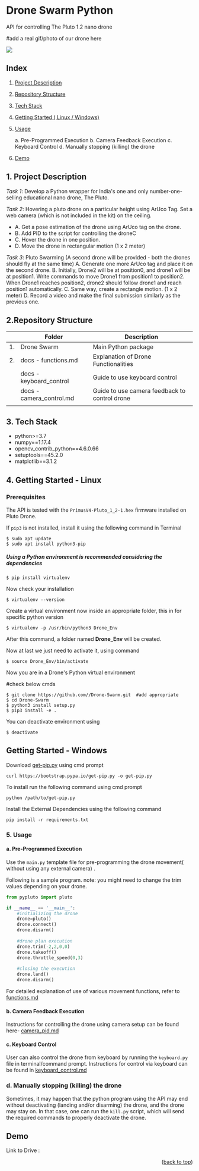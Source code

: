 
<div id="top"></div>

# Drone Swarm Python
API for controlling The Pluto 1.2 nano drone

#add a real  gif/photo of our drone here

[![](https://img.shields.io/badge/License-GPLv3-blue.svg)]()

<!-- TABLE OF CONTENTS (ADD ONCE SUBTOPICS START COMING TOGETHER)-->


## Index 
 
 

 1. <p><a href="#ProjD">Project Description</a></p>
 2. <p><a href="#RepoS">Repository Structure</a></p>
 3. <p><a href="#TechS">Tech Stack</a></p>
 4. <p><a href="#GetSL">Getting Started ( Linux / Windows) </a></p>
 5. <p><a href="#Usg">Usage</a></p>
	
	  a. Pre-Programmed Execution
	 b. Camera Feedback Execution
	 c. Keyboard Control
	 d. Manually stopping (killing) the drone

6. <p><a href="#ProjD">Demo</a></p>


 

<!-- PROJECT DESCRIPTION -->
<div id="ProjD"></div>

## 1. Project Description 

*Task 1*: 
Develop a Python wrapper for India's one and only number-one-selling educational nano drone, The Pluto.

*Task 2*: 
Hovering a pluto drone on a particular height using ArUco Tag. 
Set a web camera (which is not included in the kit) on the ceiling.
- A. Get a pose estimation of the drone using ArUco tag on the drone.
- B. Add PID to the script for controlling the droneC
- C. Hover the drone in one position.
- D. Move the drone in rectangular motion (1 x 2 meter)

*Task 3*: 
Pluto Swarming (A second drone will be provided - both the drones should fly
at the same time)
A. Generate one more ArUco tag and place it on the second drone.
B. Initially, Drone2 will be at position0, and drone1 will be at position1. Write
commands to move Drone1 from position1 to position2. When Drone1 reaches
position2, drone2 should follow drone1 and reach position1 automatically.
C. Same way, create a rectangle motion. (1 x 2 meter)
D. Record a video and make the final submission similarly as the previous one.


<div id="RepoS"></div>

## 2.Repository Structure 


|                |Folder                     |Description                     |
|----------------|-------------------------------|-----------------------------|
|1. | Drone Swarm        | Main Python package           |
|2. |docs - functions.md   | Explanation of Drone Functionalities|
|   |docs - keyboard_control  | Guide to use keyboard control|
|   |docs - camera_control.md | Guide to use camera feedback to control drone|
|| 

<div id="TechS"></div>

## 3. Tech Stack 

- python>=3.7
- numpy==1.17.4
- opencv_contrib_python==4.6.0.66
- setuptools==45.2.0
- matplotlib==3.1.2


<div id="GetSL"></div>

## 4. Getting Started - Linux

### Prerequisites

<!-- *Put setup instructions here.* -->

The API is tested with the ```PrimusV4-Pluto_1_2-1.hex``` firmware installed on Pluto Drone.

If ```pip3``` is not installed, install it using the following command in Terminal

```shell
$ sudo apt update
$ sudo apt install python3-pip
``` 

##### Using a Python environment is recommended considering the dependencies
```shell
$ pip install virtualenv
```
Now check your installation
```
$ virtualenv --version
```
Create a virtual environment now inside an appropriate folder,
this in for specific python version
```
$ virtualenv -p /usr/bin/python3 Drone_Env
```
After this command, a folder named  **Drone_Env**  will be created. 

Now at last we just need to activate it, using command
```
$ source Drone_Env/bin/activate
```
Now you are in a Drone's Python virtual environment

#check below cmds

```
$ git clone https://github.com//Drone-Swarm.git  #add appropriate
$ cd Drone-Swarm
$ python3 install setup.py
$ pip3 install -e .

```

You can deactivate environment using
```
$ deactivate 
```



<div id="GetSW"></div>

## Getting Started - **Windows**
Download [get-pip.py](https://bootstrap.pypa.io/get-pip.py) using cmd prompt
```
curl https://bootstrap.pypa.io/get-pip.py -o get-pip.py
```
To install run the following command using cmd prompt
```
python /path/to/get-pip.py
```
Install the External Dependencies using the following command 
```
pip install -r requirements.txt
```
<div id="Usg"></div>

### 5. Usage

#### a. Pre-Programmed Execution
<!-- *Explain API cmds here.... might need a more detailed version like (make another section for structure)* -->

Use the ```main.py``` template file for pre-programming the drone movement( without using any external camera) .<br> 

Following is a sample program.
note: you might need to change the trim values depending on your drone.
```python
from pypluto import pluto

if __name__ == '__main__':
	#initializing the drone
	drone=pluto()
	drone.connect()
	drone.disarm()
	
	#drone plan execution
	drone.trim(-2,2,0,0)
	drone.takeoff()
	drone.throttle_speed(0,3)
	
	#closing the execution
	drone.land()
	drone.disarm()

```

For detailed explanation of use of various movement functions, refer to [functions.md](https://github.com//Drone-Swarm/blob/main/docs/functions.md) <br>

#### b. Camera Feedback Execution

Instructions for controlling the drone using camera setup can be found here-
[camera_pid.md](https://github.com//Drone-Swarm/blob/main/docs/camera_pid.md)


#### c. Keyboard Control

User can also control the drone from keyboard by running the ```keyboard.py``` file in terminal/command prompt. 
Instructions for control via keyboard can be found in [keyboard_control.md](https://github.com//Drone-Swarm/blob/main/docs/keyboard_control.md)


### d. Manually stopping (killing) the drone

Sometimes, it may happen that the python program using the API may end without deactivating (landing and/or disarming) the drone, and the drone may stay on. In that case, one can run the ```kill.py``` script, which will send the required commands to properly deactivate the drone. 

<div id="Demo"></div>

## Demo

Link to Drive : 

<p align="right">(<a href="#top">back to top</a>)</p>

<div id="RoadM"></div>
